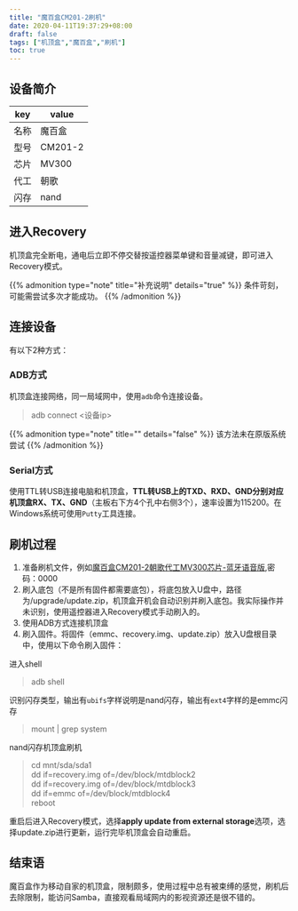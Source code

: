 ```yaml
---
title: "魔百盒CM201-2刷机"
date: 2020-04-11T19:37:29+08:00
draft: false
tags: ["机顶盒","魔百盒","刷机"]
toc: true
---
```



## 设备简介

| key  | value   |
| ---- | ------- |
| 名称 | 魔百盒  |
| 型号 | CM201-2 |
| 芯片 | MV300   |
| 代工 | 朝歌    |
| 闪存 | nand    |


## 进入Recovery

机顶盒完全断电，通电后立即不停交替按遥控器菜单键和音量减键，即可进入Recovery模式。

{{% admonition type="note" title="补充说明" details="true" %}}
条件苛刻，可能需尝试多次才能成功。
{{% /admonition %}}

## 连接设备

有以下2种方式：

### ADB方式

机顶盒连接网络，同一局域网中，使用`adb`命令连接设备。

> adb connect <设备ip>

{{% admonition type="note" title="" details="false" %}}
该方法未在原版系统尝试
{{% /admonition %}}

### Serial方式

使用TTL转USB连接电脑和机顶盒，**TTL转USB上的TXD、RXD、GND分别对应机顶盒RX、TX、GND**（主板右下方4个孔中右侧3个），速率设置为115200。在Windows系统可使用`Putty`工具连接。

## 刷机过程

1. 准备刷机文件，例如[魔百盒CM201-2朝歌代工MV300芯片-蓝牙语音版](http://v.own-cloud.cn/s/6bgjg422),密码：0000
2. 刷入底包（不是所有固件都需要底包），将底包放入U盘中，路径为/upgrade/update.zip，机顶盒开机会自动识别并刷入底包。我实际操作并未识别，使用遥控器进入Recovery模式手动刷入的。
3. 使用ADB方式连接机顶盒
4. 刷入固件。将固件（emmc、recovery.img、update.zip）放入U盘根目录中，使用以下命令刷入固件：
   
进入shell

> adb shell 

识别闪存类型，输出有`ubifs`字样说明是nand闪存，输出有`ext4`字样的是emmc闪存

> mount | grep system

nand闪存机顶盒刷机

> cd mnt/sda/sda1  
> dd if=recovery.img of=/dev/block/mtdblock2  
> dd if=recovery.img of=/dev/block/mtdblock3  
> dd if=emmc of=/dev/block/mtdblock4  
> reboot  

重启后进入Recovery模式，选择**apply update from external storage**选项，选择update.zip进行更新，运行完毕机顶盒会自动重启。

## 结束语

魔百盒作为移动自家的机顶盒，限制颇多，使用过程中总有被束缚的感觉，刷机后去除限制，能访问Samba，直接观看局域网内的影视资源还是很不错的。